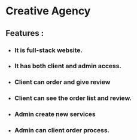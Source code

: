 # Creative Agency
## Features :

* ### It is full-stack website. 
* ### It has both client and admin access. 
* ### Client can order and give review
* ### Client can see the order list and review.
* ### Admin create new services 
* ### Admin can client order process.